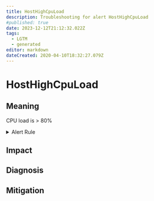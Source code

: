 ```yaml
---
title: HostHighCpuLoad
description: Troubleshooting for alert HostHighCpuLoad
#published: true
date: 2023-12-12T21:12:32.022Z
tags: 
  - LGTM
  - generated
editor: markdown
dateCreated: 2020-04-10T18:32:27.079Z
---
```


# HostHighCpuLoad

## Meaning
[//]: # "Short paragraph that explains what the alert means"
CPU load is > 80%

<details>
  <summary>Alert Rule</summary>

{{% rule "host-and-hardware/node-exporter.yml" "HostHighCpuLoad" %}}

{{% comment %}}

```yaml
alert: HostHighCpuLoad
expr: (sum by (instance) (avg by (mode, instance) (rate(node_cpu_seconds_total{mode!="idle"}[2m]))) > 0.8) * on(instance) group_left (nodename) node_uname_info{nodename=~".+"}
for: 10m
labels:
    severity: warning
annotations:
    summary: Host high CPU load (instance {{ $labels.instance }})
    description: |-
        CPU load is > 80%
          VALUE = {{ $value }}
          LABELS = {{ $labels }}
    runbook: https://github.com/srerun/prometheus-alerts/blob/main/content/runbooks/node-exporter/HostHighCpuLoad.md

```

{{% /comment %}}

</details>


## Impact
[//]: # "What could / will happen if the alert is not addressed"



## Diagnosis
[//]: # "Steps to take to identify the cause of the problem"



## Mitigation
[//]: # "The steps necessary to resolve the alert"
